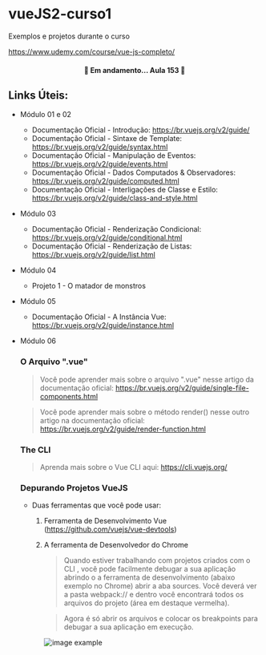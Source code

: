 # vueJS2-curso1


Exemplos e projetos durante o curso

https://www.udemy.com/course/vue-js-completo/


<h4 align="center"> 
	🚧  Em andamento... Aula 153 🚧
</h4>

## Links Úteis:


- Módulo 01 e 02
    - Documentação Oficial - Introdução: https://br.vuejs.org/v2/guide/
    - Documentação Oficial - Sintaxe de Template: https://br.vuejs.org/v2/guide/syntax.html
    - Documentação Oficial - Manipulação de Eventos: https://br.vuejs.org/v2/guide/events.html
    - Documentação Oficial - Dados Computados & Observadores: https://br.vuejs.org/v2/guide/computed.html
    - Documentação Oficial - Interligações de Classe e Estilo: https://br.vuejs.org/v2/guide/class-and-style.html

- Módulo 03
    - Documentação Oficial - Renderização Condicional: https://br.vuejs.org/v2/guide/conditional.html
    - Documentação Oficial - Renderização de Listas: https://br.vuejs.org/v2/guide/list.html

- Módulo 04
    - Projeto 1 - O matador de monstros

- Módulo 05
    - Documentação Oficial - A Instância Vue: https://br.vuejs.org/v2/guide/instance.html

- Módulo 06
    
    ### O Arquivo ".vue"

    >  Você pode aprender mais sobre o arquivo ".vue" nesse artigo da documentação oficial: https://br.vuejs.org/v2/guide/single-file-components.html

    > Você pode aprender mais sobre o método  render()  nesse outro artigo na documentação oficial: https://br.vuejs.org/v2/guide/render-function.html

    ### The CLI

    > Aprenda mais sobre o Vue CLI aqui: https://cli.vuejs.org/

    ### Depurando Projetos VueJS

    - Duas ferramentas que você pode usar:
        
        1. Ferramenta de Desenvolvimento Vue (https://github.com/vuejs/vue-devtools)

        2. A ferramenta de Desenvolvedor do Chrome

            > Quando estiver trabalhando com projetos criados com o CLI , você pode facilmente debugar a sua aplicação abrindo o a ferramenta de desenvolvimento (abaixo exemplo no Chrome) abrir a aba sources. Você deverá ver a pasta webpack:// e dentro você encontrará todos os arquivos do projeto (área em destaque vermelha).

            > Agora é só abrir os arquivos e colocar os breakpoints para debugar a sua aplicação em execução.

            ![image example](https://img-a.udemycdn.com/redactor/raw/2018-12-09_20-41-16-c2c363916001796674dff92a53cebf0d.png?JchricdrJq-BWSja7LzKUCGgGUcPXH-RPiM2F2-Mg70BWepRS5nq3t22PTvA2zlr6U9tqHuo9j-EQUKqvciUhTnqyazDSrW1gtQ6H50pPE83vyZA82N1fRuf1v0DuzKaHb3W5BraqFCDDC1_TJelLhnSnbpFtbdcOZ_aI7VvLujYBvxM)
